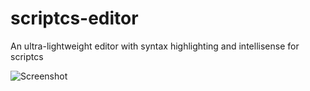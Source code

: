 scriptcs-editor
===============

An ultra-lightweight editor with syntax highlighting and intellisense for scriptcs

![Screenshot](https://pbs.twimg.com/media/BKBfdtWCQAEqtiO.png:large)

